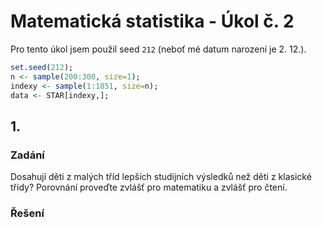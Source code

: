# Matematická statistika - Úkol č. 2
Pro tento úkol jsem použil seed `212` (neboť mé datum narození je 2. 12.).
```r
set.seed(212);
n <- sample(200:300, size=1);
indexy <- sample(1:1851, size=n);
data <- STAR[indexy,];
```
## 1. 
### Zadání
Dosahují děti z malých tříd lepších studijních výsledků než děti z klasické třídy? Porovnání proveďte zvlášť pro matematiku a zvlášť pro čtení.
### Řešení

<!--stackedit_data:
eyJoaXN0b3J5IjpbLTE0MjQ1MTkyMDZdfQ==
-->
